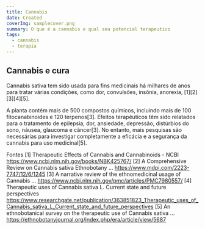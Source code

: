 ```yaml
---
title: Cannabis
date: Created
coverImg: samplecover.png
summary: O que é a cannabis e qual seu potencial terapeutico
tags:
  - cannabis
  - terapia
---
```


## Cannabis e cura
Cannabis sativa tem sido usada para fins medicinais há milhares de anos para tratar várias condições, como dor, convulsões, insônia, anorexia, [1][2][3][4][5]. 

A planta contém mais de 500 compostos químicos, incluindo mais de 100 fitocanabinoides e 120 terpenos[3]. Efeitos terapêuticos têm sido relatados para o tratamento de epilepsia, dor, ansiedade, depressão, distúrbios do sono, náusea, glaucoma e câncer[3]. No entanto, mais pesquisas são necessárias para investigar completamente a eficácia e a segurança da cannabis para uso medicinal[5].

Fontes
[1] Therapeutic Effects of Cannabis and Cannabinoids - NCBI https://www.ncbi.nlm.nih.gov/books/NBK425767/
[2] A Comprehensive Review on Cannabis sativa Ethnobotany ... https://www.mdpi.com/2223-7747/12/6/1245
[3] A narrative review of the ethnomedicinal usage of Cannabis ... https://www.ncbi.nlm.nih.gov/pmc/articles/PMC7980557/
[4] Therapeutic uses of Cannabis sativa L. Current state and future perspectives https://www.researchgate.net/publication/363851823_Therapeutic_uses_of_Cannabis_sativa_L_Current_state_and_future_perspectives
[5] An ethnobotanical survey on the therapeutic use of Cannabis sativa ... https://ethnobotanyjournal.org/index.php/era/article/view/5687
